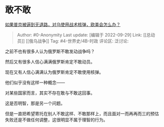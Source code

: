 # 敢不敢
[如果普京被逼到无退路，对乌使用战术核弹，欧美会怎么办？](https://www.zhihu.com/question/531514970/answer/2695271627)

> Author: #0-Anonymity
> Last update: [编辑于 2022-09-29]
> Link: [[总动员]] [[俄乌战争]]
> Tag: #4-世界史/4B-时政
> 评论区:
> 泛讨论:

之前不也有很多人认为俄罗斯不敢发动战争吗？

然后又有很多人信心满满俄罗斯肯定不敢动员。

现在又有人信心满满认为俄罗斯肯定不敢使用核弹。

他们似乎没有这样一种概念——

对某些国家而言，其实不存在敢与不敢这回事。

这是否明智，那是另一个问题。

但是一直把希望寄托在别人不敢这样、不敢那样上，而且面对一而再再而三的预估失败还是不做任何调整，这很明显不属于理智的行为。
